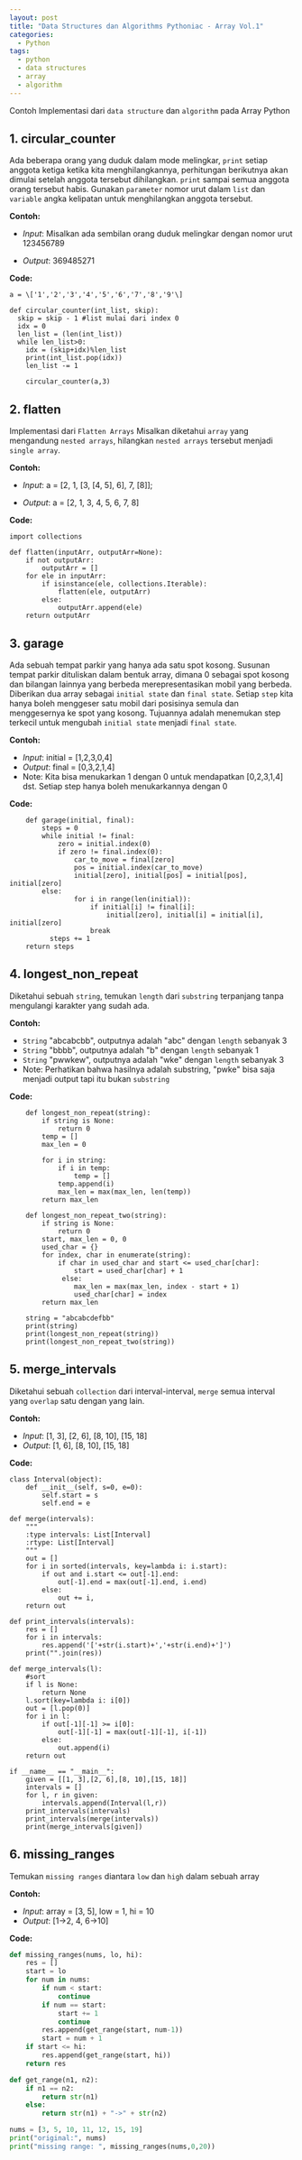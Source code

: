 ```yaml
---
layout: post
title: "Data Structures dan Algorithms Pythoniac - Array Vol.1"
categories:
  - Python
tags:
  - python
  - data structures
  - array
  - algorithm
---
```


Contoh Implementasi dari `data structure` dan `algorithm` pada Array Python

 ##  1. circular_counter
	 
Ada  beberapa orang yang duduk dalam mode melingkar, `print` setiap anggota ketiga ketika kita menghilangkannya, perhitungan berikutnya akan dimulai setelah anggota tersebut dihilangkan. `print` sampai semua anggota orang tersebut habis. Gunakan `parameter` nomor urut dalam `list` dan `variable` angka kelipatan untuk menghilangkan anggota tersebut.

**Contoh:**
	
 - *Input*: Misalkan ada sembilan orang duduk melingkar dengan nomor urut
   123456789 
   
 - *Output*: 369485271
 
 **Code:**

    a = \['1','2','3','4','5','6','7','8','9'\]

    def circular_counter(int_list, skip):
      skip = skip - 1 #list mulai dari index 0
      idx = 0
      len_list = (len(int_list))
      while len_list>0:
        idx = (skip+idx)%len_list 
        print(int_list.pop(idx))
        len_list -= 1
		
		circular_counter(a,3)

##  2. flatten
Implementasi dari `Flatten Arrays`
Misalkan diketahui `array` yang mengandung `nested arrays`, hilangkan `nested arrays` tersebut menjadi `single array`.

**Contoh:**
	
 - *Input*: a = \[2, 1, \[3, \[4, 5\], 6\], 7, \[8\]\]; 
   
 - *Output*: a = \[2, 1, 3, 4, 5, 6, 7, 8\]

 **Code:**

    import collections
    
    def flatten(inputArr, outputArr=None):
	    if not outputArr:
		    outputArr = []
	    for ele in inputArr:
		    if isinstance(ele, collections.Iterable):
			    flatten(ele, outputArr)
			else:
				outputArr.append(ele)
		return outputArr

 ## 3. garage
 Ada sebuah tempat parkir yang hanya ada satu spot kosong. Susunan tempat parkir dituliskan dalam bentuk array, dimana 0 sebagai spot kosong dan bilangan lainnya yang berbeda merepresentasikan mobil yang berbeda. Diberikan dua array sebagai `initial state` dan `final state`. Setiap `step` kita hanya boleh menggeser satu mobil dari posisinya semula dan menggesernya ke spot yang kosong. Tujuannya adalah menemukan step terkecil untuk mengubah `initial state` menjadi `final state`.

**Contoh:**
	
 - *Input*: initial = \[1,2,3,0,4\] 
 - *Output*: final = \[0,3,2,1,4\]
- Note: Kita bisa menukarkan 1 dengan 0 untuk mendapatkan [0,2,3,1,4] dst. Setiap step hanya boleh menukarkannya dengan 0

 **Code:**
 
	    def garage(initial, final):
	        steps = 0
	        while initial != final:
		        zero = initial.index(0)
		        if zero != final.index(0):
			        car_to_move = final[zero]
			        pos = initial.index(car_to_move)
			        initial[zero], initial[pos] = initial[pos], initial[zero]
	        else:
				    for i in range(len(initial)):
					    if initial[i] != final[i]:
						    initial[zero], initial[i] = initial[i], initial[zero]
					    break
			  steps += 1
	    return steps

 ## 4. longest_non_repeat
Diketahui sebuah `string`, temukan `length` dari `substring` terpanjang tanpa mengulangi karakter yang sudah ada.

**Contoh:**
	
 - `String` "abcabcbb", outputnya adalah "abc" dengan `length` sebanyak 3
 - `String` "bbbb", outputnya adalah "b" dengan `length` sebanyak 1
-  `String` "pwwkew", outputnya adalah "wke" dengan `length` sebanyak 3
- Note: Perhatikan bahwa hasilnya adalah substring, "pwke" bisa saja menjadi output tapi itu bukan `substring`

**Code:**
		
		def longest_non_repeat(string):
		    if string is None:
			    return 0
		    temp = []
		    max_len = 0
		    
		    for i in string:
			    if i in temp:
				    temp = []
			    temp.append(i)
			    max_len = max(max_len, len(temp))
		    return max_len
    
    	def longest_non_repeat_two(string):
		    if string is None:
				return 0
		    start, max_len = 0, 0
		    used_char = {}
		    for index, char in enumerate(string):
				if char in used_char and start <= used_char[char]:
				    start = used_char[char] + 1
				 else:
				    max_len = max(max_len, index - start + 1)
				    used_char[char] = index
		    return max_len
		
		string = "abcabcdefbb"
		print(string)
		print(longest_non_repeat(string))
		print(longest_non_repeat_two(string))

 ## 5. merge_intervals
 Diketahui sebuah `collection` dari interval-interval, `merge` semua interval yang `overlap` satu dengan yang lain.

**Contoh:**
 - *Input*: [1, 3], [2, 6], [8, 10], [15, 18]
 - *Output*: [1, 6], [8, 10], [15, 18]

**Code:**

	class Interval(object):
		def __init__(self, s=0, e=0):
			self.start = s
			self.end = e

	def merge(intervals):
		"""
		:type intervals: List[Interval]
		:rtype: List[Interval]
		"""
		out = []
		for i in sorted(intervals, key=lambda i: i.start):
			if out and i.start <= out[-1].end:
				out[-1].end = max(out[-1].end, i.end)
			else:
				out += i,
		return out

	def print_intervals(intervals):
		res = []
		for i in intervals:
			res.append('['+str(i.start)+','+str(i.end)+']')
		print("".join(res))

	def merge_intervals(l):
		#sort
		if l is None:
			return None
		l.sort(key=lambda i: i[0])
		out = [l.pop(0)]
		for i in l:
			if out[-1][-1] >= i[0]:
				out[-1][-1] = max(out[-1][-1], i[-1])
			else:
				out.append(i)
		return out

	if __name__ == "__main__":
		given = [[1, 3],[2, 6],[8, 10],[15, 18]]
		intervals = []
		for l, r in given:
			intervals.append(Interval(l,r))
		print_intervals(intervals)
		print_intervals(merge(intervals))
		print(merge_intervals[given])

 ## 6. missing_ranges
 Temukan `missing ranges` diantara `low` dan `high` dalam sebuah array

**Contoh:**
 - *Input*: array = [3, 5], low = 1, hi = 10 
 - *Output*: [1->2, 4, 6->10]

**Code:**

  ```python
  def missing_ranges(nums, lo, hi):
      res = []
      start = lo
      for num in nums:
          if num < start:
              continue
          if num == start:
              start += 1
              continue
          res.append(get_range(start, num-1))
          start = num + 1
      if start <= hi:
          res.append(get_range(start, hi))
      return res

  def get_range(n1, n2):
      if n1 == n2:
          return str(n1)
      else:
          return str(n1) + "->" + str(n2)

  nums = [3, 5, 10, 11, 12, 15, 19]
  print("original:", nums)
  print("missing range: ", missing_ranges(nums,0,20))
  ```
